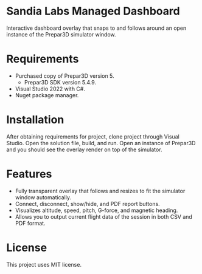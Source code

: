 # Sandia Labs Managed Dashboard

Interactive dashboard overlay that snaps to and follows around an open instance
of the Prepar3D simulator window.

# Requirements

- Purchased copy of Prepar3D version 5.
    - Prepar3D SDK version 5.4.9.
- Visual Studio 2022 with C#.
- Nuget package manager.

# Installation

After obtaining requirements for project, clone project through Visual Studio.
Open the solution file, build, and run. Open an instance of Prepar3D and you
should see the overlay render on top of the simulator.

# Features

- Fully transparent overlay that follows and resizes to fit the simulator window
  automatically.
- Connect, disconnect, show/hide, and PDF report buttons.
- Visualizes altitude, speed, pitch, G-force, and magnetic heading.
- Allows you to output current flight data of the session in both CSV and PDF
  format.

# License

This project uses MIT license.
